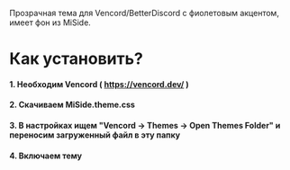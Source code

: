 Прозрачная тема для Vencord/BetterDiscord с фиолетовым акцентом, имеет фон из MiSide.

# Как установить?
#### 1. Необходим Vencord ( https://vencord.dev/ )
#### 2. Скачиваем MiSide.theme.css
#### 3. В настройках ищем "Vencord -> Themes -> Open Themes Folder" и переносим загруженный файл в эту папку
#### 4. Включаем тему
